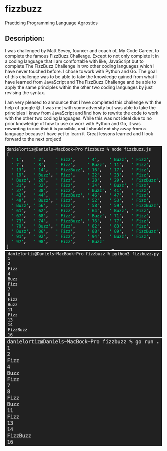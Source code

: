 # fizzbuzz
Practicing Programming Language Agnostics


## Description:

I was challenged by Matt Sevey, founder and coach of, My Code Career, to complete the famous FizzBuzz Challenge. Except to not only complete it in a coding language that I am comfortable with like, JavaScript but to complete The FizzBuzz Challenge in two other coding languages which I have never touched before. I chose to work with Python and Go. The goal of this challenge was to be able to take the knowledge gained from what I have learned from JavaScript and The FizzBuzz Challenge and be able to apply the same principles within the other two coding languages by just revising the syntax.

I am very pleased to announce that I have completed this challenge with the help of google 😅. I was met with some adversity but was able to take the principles I knew from JavaScript and find how to rewrite the code to work with the other two coding languages. While this was not ideal due to no prior knowledge of how to use or work with Python and Go, it was rewarding to see that it is possible, and I should not shy away from a language because I have yet to learn it. Great lessons learned and I look forward to the next project!




![webpage snapshot](./images/javascript.png)
![webpage snapshot](./images/python.png)
![webpage snapshot](./images/go.png)

